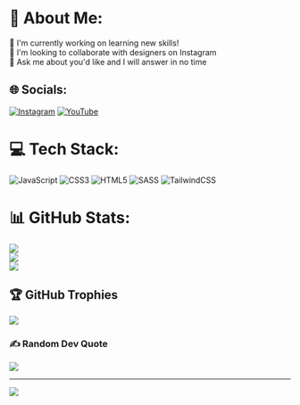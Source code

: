 # 💫 About Me:
🔬 I'm currently working on learning new skills!<br>🤝 I'm looking to collaborate with designers on Instagram<br>💬 Ask me about you'd like and I will answer in no time


## 🌐 Socials:
[![Instagram](https://img.shields.io/badge/Instagram-%23E4405F.svg?logo=Instagram&logoColor=white)](https://instagram.com/@wwhcoder) [![YouTube](https://img.shields.io/badge/YouTube-%23FF0000.svg?logo=YouTube&logoColor=white)](https://youtube.com/@@WWHCoder) 

# 💻 Tech Stack:
![JavaScript](https://img.shields.io/badge/javascript-%23323330.svg?style=flat&logo=javascript&logoColor=%23F7DF1E) ![CSS3](https://img.shields.io/badge/css3-%231572B6.svg?style=flat&logo=css3&logoColor=white) ![HTML5](https://img.shields.io/badge/html5-%23E34F26.svg?style=flat&logo=html5&logoColor=white) ![SASS](https://img.shields.io/badge/SASS-hotpink.svg?style=flat&logo=SASS&logoColor=white) ![TailwindCSS](https://img.shields.io/badge/tailwindcss-%2338B2AC.svg?style=flat&logo=tailwind-css&logoColor=white)
# 📊 GitHub Stats:
![](https://github-readme-stats.vercel.app/api?username=MCKH03&theme=city_light&hide_border=true&include_all_commits=true&count_private=true)<br/>
![](https://github-readme-streak-stats.herokuapp.com/?user=MCKH03&theme=city_light&hide_border=true)<br/>
![](https://github-readme-stats.vercel.app/api/top-langs/?username=MCKH03&theme=city_light&hide_border=true&include_all_commits=true&count_private=true&layout=compact)

## 🏆 GitHub Trophies
![](https://github-profile-trophy.vercel.app/?username=MCKH03&theme=discord&no-frame=false&no-bg=true&margin-w=4)

### ✍️ Random Dev Quote
![](https://quotes-github-readme.vercel.app/api?type=horizontal&theme=radical)

---
[![](https://visitcount.itsvg.in/api?id=MCKH03&icon=0&color=0)](https://visitcount.itsvg.in)

<!-- Proudly created with GPRM ( https://gprm.itsvg.in ) -->
